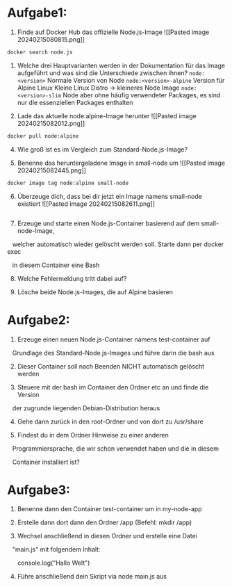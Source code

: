 # Aufgabe1:

1) Finde auf Docker Hub das offizielle Node.js-Image
![[Pasted image 20240215080815.png]]
```bash
docker search node.js
```
	
1) Welche drei Hauptvarianten werden in der Dokumentation für das Image aufgeführt und was sind die Unterschiede zwischen ihnen?
	```node:<version>```
	Normale Version von Node
	```node:<version>-alpine```
	Version für Alpine Linux
	Kleine Linux Distro -> kleineres Node Image
	```node:<version>-slim```
	Node aber ohne häufig verwendeter Packages, es sind nur die essenziellen Packages enthalten


3) Lade das aktuelle node:alpine-Image herunter
![[Pasted image 20240215082012.png]]
```bash
docker pull node:alpine
```

4) Wie groß ist es im Vergleich zum Standard-Node.js-Image?

5) Benenne das heruntergeladene Image in small-node um
![[Pasted image 20240215082445.png]]
```bash
docker image tag node:alpine small-node
```
	
6) Überzeuge dich, dass bei dir jetzt ein Image namens small-node existiert
![[Pasted image 20240215082611.png]]
```bash

```
7) Erzeuge und starte einen Node.js-Container basierend auf dem small-node-Image,

   welcher automatisch wieder gelöscht werden soll. Starte dann per docker exec

   in diesem Container eine Bash

8) Welche Fehlermeldung tritt dabei auf?

9) Lösche beide Node.js-Images, die auf Alpine basieren


# Aufgabe2:

1) Erzeuge einen neuen Node.js-Container namens test-container auf

   Grundlage des Standard-Node.js-Images und führe darin die bash aus

2) Dieser Container soll nach Beenden NICHT automatisch gelöscht werden

3) Steuere mit der bash im Container den Ordner etc an und finde die Version

   der zugrunde liegenden Debian-Distribution heraus

4) Gehe dann zurück in den root-Ordner und von dort zu /usr/share

5) Findest du in dem Ordner Hinweise zu einer anderen

   Programmiersprache, die wir schon verwendet haben und die in diesem

   Container installiert ist?


# Aufgabe3:

1) Benenne dann den Container test-container um in my-node-app

2) Erstelle dann dort dann den Ordner /app (Befehl: mkdir /app)

3) Wechsel anschließend in diesen Ordner und erstelle eine Datei

   "main.js" mit folgendem Inhalt:

      console.log("Hallo Welt")

4) Führe anschließend dein Skript via node main.js aus